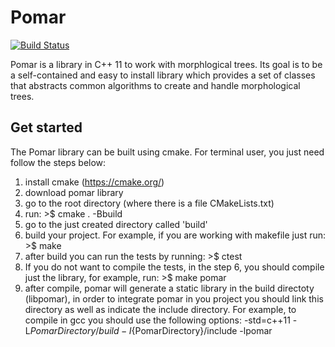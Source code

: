 # Pomar

[![Build Status](https://travis-ci.org/dennisjosesilva/pomar.svg?branch=master)](https://travis-ci.org/dennisjosesilva/pomar)

Pomar is a library in C++ 11 to work with morphlogical trees. Its goal is to be a self-contained and easy to install library 
which provides a set of classes that abstracts common algorithms to create and handle morphological trees.

Get started
------------
The Pomar library can be built using cmake. For terminal user, you just need follow the steps below:

1. install cmake (https://cmake.org/)
2. download pomar library
3. go to the root directory (where there is a file CMakeLists.txt)
4. run:  >$ cmake . -Bbuild
5. go to the just created directory called 'build'
6. build your project. For example, if you are working with makefile just run: >$ make
7. after build you can run the tests by running: >$ ctest
8. If you do not want to compile the tests, in the step 6, you should compile just the library, for example, run: >$ make pomar
9. after compile, pomar will generate a static library in the build directoty (libpomar), in order to integrate pomar in you project you should link this directory as well as indicate the include directory. For example, to compile in gcc you should use the following options: -std=c++11 -L${PomarDirectory}/build -I${PomarDirectory}/include -lpomar
